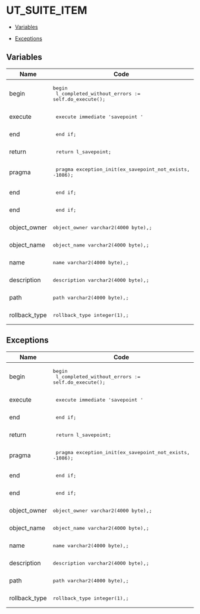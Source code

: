 # UT_SUITE_ITEM




- [Variables](#variables)

- [Exceptions](#exceptions)




## Variables<a name="variables"></a>

Name | Code | Description
--- | --- | ---
begin | <pre>begin<br />  l_completed_without_errors := self.do_execute();</pre> | 
execute | <pre>    execute immediate 'savepoint ' || l_savepoint;</pre> | 
end | <pre>  end if;</pre> | 
return | <pre>  return l_savepoint;</pre> | 
pragma | <pre>  pragma exception_init(ex_savepoint_not_exists, -1086);</pre> | 
end | <pre>  end if;</pre> | 
end | <pre>  end if;</pre> | 
object_owner | <pre>object_owner  varchar2(4000 byte),;</pre> | 
object_name | <pre>object_name   varchar2(4000 byte),;</pre> | 
name | <pre>name          varchar2(4000 byte),;</pre> | 
description | <pre>description   varchar2(4000 byte),;</pre> | 
path | <pre>path          varchar2(4000 byte),;</pre> | 
rollback_type | <pre>rollback_type integer(1),;</pre> | 



## Exceptions<a name="exceptions"></a>

Name | Code | Description
--- | --- | ---
begin | <pre>begin<br />  l_completed_without_errors := self.do_execute();</pre> | 
execute | <pre>    execute immediate 'savepoint ' || l_savepoint;</pre> | 
end | <pre>  end if;</pre> | 
return | <pre>  return l_savepoint;</pre> | 
pragma | <pre>  pragma exception_init(ex_savepoint_not_exists, -1086);</pre> | 
end | <pre>  end if;</pre> | 
end | <pre>  end if;</pre> | 
object_owner | <pre>object_owner  varchar2(4000 byte),;</pre> | 
object_name | <pre>object_name   varchar2(4000 byte),;</pre> | 
name | <pre>name          varchar2(4000 byte),;</pre> | 
description | <pre>description   varchar2(4000 byte),;</pre> | 
path | <pre>path          varchar2(4000 byte),;</pre> | 
rollback_type | <pre>rollback_type integer(1),;</pre> | 




 
